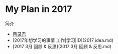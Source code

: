# My Plan in 2017
简介
 - [目录君](README.md)
 - [2017年想学习的事情 工作|学习|ID](2017 idea.md)
 - [2017 3月 回顾 & 反思](2017 3月 回顾 & 反思.md)